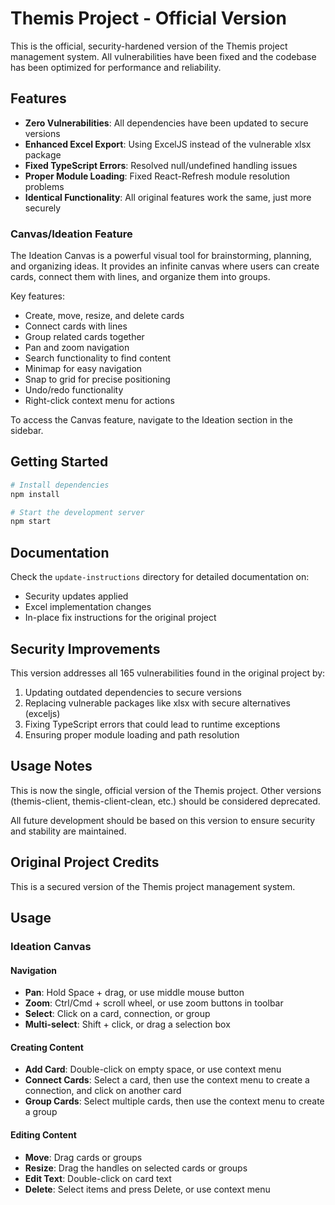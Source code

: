 # Themis Project - Official Version

This is the official, security-hardened version of the Themis project management system. All vulnerabilities have been fixed and the codebase has been optimized for performance and reliability.

## Features

- **Zero Vulnerabilities**: All dependencies have been updated to secure versions
- **Enhanced Excel Export**: Using ExcelJS instead of the vulnerable xlsx package
- **Fixed TypeScript Errors**: Resolved null/undefined handling issues
- **Proper Module Loading**: Fixed React-Refresh module resolution problems
- **Identical Functionality**: All original features work the same, just more securely

### Canvas/Ideation Feature

The Ideation Canvas is a powerful visual tool for brainstorming, planning, and organizing ideas. It provides an infinite canvas where users can create cards, connect them with lines, and organize them into groups.

Key features:
- Create, move, resize, and delete cards
- Connect cards with lines
- Group related cards together
- Pan and zoom navigation
- Search functionality to find content
- Minimap for easy navigation
- Snap to grid for precise positioning
- Undo/redo functionality
- Right-click context menu for actions

To access the Canvas feature, navigate to the Ideation section in the sidebar.

## Getting Started

```bash
# Install dependencies
npm install

# Start the development server
npm start
```

## Documentation

Check the `update-instructions` directory for detailed documentation on:
- Security updates applied
- Excel implementation changes
- In-place fix instructions for the original project

## Security Improvements

This version addresses all 165 vulnerabilities found in the original project by:

1. Updating outdated dependencies to secure versions
2. Replacing vulnerable packages like xlsx with secure alternatives (exceljs)
3. Fixing TypeScript errors that could lead to runtime exceptions
4. Ensuring proper module loading and path resolution

## Usage Notes

This is now the single, official version of the Themis project. Other versions (themis-client, themis-client-clean, etc.) should be considered deprecated.

All future development should be based on this version to ensure security and stability are maintained.

## Original Project Credits

This is a secured version of the Themis project management system. 

## Usage

### Ideation Canvas

#### Navigation
- **Pan**: Hold Space + drag, or use middle mouse button
- **Zoom**: Ctrl/Cmd + scroll wheel, or use zoom buttons in toolbar
- **Select**: Click on a card, connection, or group
- **Multi-select**: Shift + click, or drag a selection box

#### Creating Content
- **Add Card**: Double-click on empty space, or use context menu
- **Connect Cards**: Select a card, then use the context menu to create a connection, and click on another card
- **Group Cards**: Select multiple cards, then use the context menu to create a group

#### Editing Content
- **Move**: Drag cards or groups
- **Resize**: Drag the handles on selected cards or groups
- **Edit Text**: Double-click on card text
- **Delete**: Select items and press Delete, or use context menu 